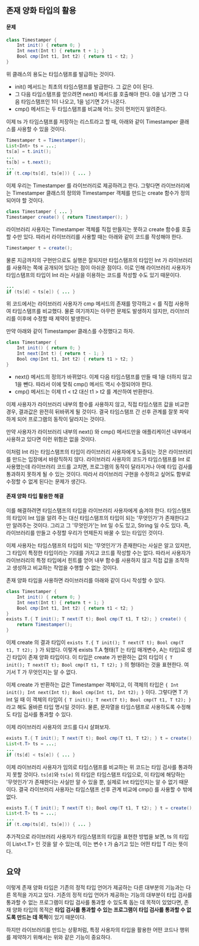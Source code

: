 ## 존재 양화 타입의 활용

#### 문제

```java
class Timestamper {
	Int init() { return 0; }
	Int next(Int t) { return t + 1; }
	Bool cmp(Int t1, Int t2) { return t1 < t2; }
}
```

위 클래스의 용도는 타임스탬프를 발급하는 것이다.
- init() 메서드는 최초의 타임스탬프를 발급한다. 그 값은 0이 된다.
- 그 다음 타임스탬프를 얻으려면 next() 메서드를 호출해야 한다.
  0을 넘기면 그 다음 타임스탬프인 1이 나오고, 1을 넘기면 2가 나온다.
- cmp() 메서드는 두 타임스탬프를 비교해 어느 것이 먼저인지 알려준다.

이제 ts 가 타임스탬프를 저장하는 리스트라고 할 때, 아래와 같이 Timestamper 클래스를 사용할 수 있을 것이다.

```java
Timestamper t = Timestamper();
List<Int> ts = ...;
ts[a] = t.init();
...
ts[b] = t.next();
...
if (t.cmp(ts[d], ts[e])) { ... }
```

이제 우리는 Timestamper 를 라이브러리로 제공하려고 한다.
그렇다면 라이브러리에는 Timestamper 클래스의 정의와 Timestamper 객체를 만드는 create 함수가 정의되어야 할 것이다.

```java
class Timestamper { ... }
Timestamper create() { return Timestamper(); }
```

라이브러리 사용자는 Timestamper 객체를 직접 만들지는 못하고 create 함수를 호출할 수만 있다.
따라서 라이브러리를 사용할 때는 아래와 같이 코드를 작성해야 한다.

```java
Timestamper t = create();
```

물론 지금까지의 구현만으로도 실행은 잘되지만 타입스탬프의 타입인 Int 가 라이브러리를 사용하는 쪽에 공개되어 있다는 점이 아쉬운 점이다.
이로 인해 라이브러리 사용자가 타임스탬프의 타입이 Int 라는 사실을 이용하는 코드를 작성할 수도 있기 때문이다.

```java
...
if (ts[d] < ts[e]) { ... }
```

위 코드에서는 라이브러리 사용자가 cmp 메서드의 존재를 망각하고 < 를 직접 사용하여 타임스탬프를 비교했다. 물론 여기까지는 아무런 문제도 발생하지 않지만, 라이브러리를 이후에 수정할 때 제약이 발생한다.

만약 아래와 같이 Timestamper 클래스를 수정했다고 하자.

```java
class Timestamper {
	Int init() { return 0; }
	Int next(Int t) { return t - 1; }
	Bool cmp(Int t1, Int t2) { return t1 > t2; }
}
```

- next() 메서드의 정의가 바뀌었다.
  이제 다음 타임스탬프를 만들 때 1을 더하지 않고 1을 뺀다.
  따라서 이에 맞춰 cmp() 메서드 역시 수정되어야 한다.
- cmp() 메서드는 이제 t1 < t2 대신 t1 > t2 를 계산하여 반환한다.

이제 사용자가 라이브러리 내부의 함수를 사용하지 않고, 직접 타임스탬프 값을 비교한 경우, 결과값은 완전히 뒤바뀌게 될 것이다.
결국 타임스탬프 간 선후 관계를 잘못 파악하게 되어 프로그램의 동작이 달라지는 것이다.

만약 사용자가 라이브러리 내부의 next() 와 cmp() 메서드만을 애플리케이션 내부에서 사용하고 있다면 이런 위험은 없을 것이다.

이처럼 Int 라는 타임스탬프의 타입이 라이브러리 사용자에게 노출되는 것은 라이브러리를 만드는 입장에서 바람직하지 않다.
라이브러리 사용자의 코드가 타임스탬프를 Int 로 사용했는데 라이브러리 코드를 고치면, 프로그램의 동작이 달라지거나 아예 타입 검사를 통과하지 못하게 될 수 있는 것이다.
따라서 라이브러리 구현을 수정하고 싶어도 함부로 수정할 수 없게 된다는 문제가 생긴다.

#### 존재 양화 타입 활용한 해결

이를 해결하려면 타임스탬프의 타입을 라이브러리 사용자에게 숨겨야 한다.
타임스탬프의 타입이 Int 임을 알려 주는 대신 타임스탬프의 타입이 되는 '무엇인가'가 존재한다고만 알려주는 것이다. 그리고 그 '무엇인가'는 Int 일 수도 있고, String 일 수도 있다.
즉, 라이브러리를 만들고 수정할 우리가 언제든지 바꿀 수 있는 타입인 것이다.

이제 사용자는 타임스탬프의 타입이 되는 '무엇인가'가 존재한다는 사실은 알고 있지만, 그 타입이 특정한 타입이라는 기대를 가지고 코드를 작성할 수는 없다.
따라서 사용자가 라이브러리의 특정 타입에서 힌트를 얻어 내부 함수를 사용하지 않고 직접 값을 조작하고 생성하고 비교하는 작업을 수행할 수 없는 것이다.

존재 양화 타입을 사용하면 라이브러리를 아래와 같이 다시 작성할 수 있다.

```java
class Timestamper {
	Int init() { return 0; }
	Int next(Int t) { return t + 1; }
	Bool cmp(Int t1, Int t2) { return t1 < t2; }
}
exists T.{ T init(); T next(T t); Bool cmp(T t1, T t2); } create() {
	return Timestamper();
}
```

이제 create 의 결과 타입이 `exists T.{ T init(); T next(T t); Bool cmp(T t1, T t2); }` 가 되었다.
이렇게 exists T.A 형태(T 는 타입 매개변수, A는 타입)로 생긴 타입이 존재 양화 타입이다.
이 타입은 create 가 반환하는 값의 타입이 `{ T init(); T next(T t); Bool cmp(T t1, T t2); }` 의 형태라는 것을 표현한다. 여기서 T 가 무엇인지는 알 수 없다.

이제 create 가 반환하는 값은 Timestamper 객체이고, 이 객체의 타입은 `{ Int init(); Int next(Int t); Bool cmp(Int t1, Int t2); }` 이다.
그렇다면 T 가 Int 일 때 이 객체의 타입이 `{ T init(); T next(T t); Bool cmp(T t1, T t2); }` 라고 해도 올바른 타입 명시일 것이다.
물론, 문자열을 타임스탬프로 사용하도록 수정해도 타임 겁사를 통과할 수 있다.

이제 라이브러리 사용자의 코드를 다시 살펴보자.

```java
exists T.{ T init(); T next(T t); Bool cmp(T t1, T t2); } t = create();
List<t.T> ts = ...;
...
if (ts[d] < ts[e]) { ... }
```

이제 라이브러리 사용자가 임의로 타임스탬프를 비교하는 위 코드는 타임 검사를 통과하지 못할 것이다.
`ts[d]`와 `ts[e]` 의 타입은 타임스탬프 타입으로, 이 타입에 해당하는 '무엇인가'가 존재한다는 사실만 알 수 있을 뿐, 실제로 Int 타입인지는 알 수 없기 때문이다.
결국 라이브러리 사용자는 타임스탬프 선후 관계 비교에 cmp() 를 사용할 수 밖에 없다.

```java
exists T.{ T init(); T next(T t); Bool cmp(T t1, T t2); } t = create();
List<t.T> ts = ...;
...
if (t.cmp(ts[d], ts[e])) { ... }
```

추가적으로 라이브러리 사용자가 타임스탬프의 타입을 표현한 방법을 보면, ts 의 타입이 List<t.T> 인 것을 알 수 있는데, 이는 변수 t 가 숨기고 있는 어떤 타입 T 라는 뜻이다.

## 요약

이렇게 존재 양화 타입은 기존의 정적 타입 언어가 제공하는 다른 대부분의 기능과는 다른 목적을 가지고 있다.
기존의 정적 타입 언어가 제공하는 기능의 대부분이 타입 검사를 통과할 수 없는 프로그램이 타입 검사를 통과할 수 있도록 돕는 데 목적이 있었다면, 존재 양화 타입의 목적은 **타입 검사를 통과할 수 있는 프로그램이 타입 검사를 통과할 수 없도록 만드는 데 목적**이 있기 때문이다.

하지만 라이브러리를 만드는 상황처럼, 특정 사용자의 타입을 활용한 어떤 코드나 행위를 제약하기 위해서는 위와 같은 기능이 중요하다.
